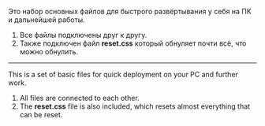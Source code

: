 Это набор основных файлов для быстрого развёртывания у себя на ПК и дальнейшей работы.

1) Все файлы подключены друг к другу.
2) Также подключен файл **reset.css** который обнуляет почти всё, что можно обнулить. 

---

This is a set of basic files for quick deployment on your PC and further work.

1) All files are connected to each other.
2) The **reset.css** file is also included, which resets almost everything that can be reset.

